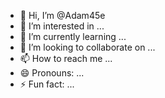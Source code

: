 - 👋 Hi, I’m @Adam45e
- 👀 I’m interested in ...
- 🌱 I’m currently learning ...
- 💞️ I’m looking to collaborate on ...
- 📫 How to reach me ...
- 😄 Pronouns: ...
- ⚡ Fun fact: ...

<!---
Adam45e/Adam45e is a ✨ special ✨ repository because its `README.md` (this file) appears on your GitHub profile.
You can click the Preview link to take a look at your changes.
--->
